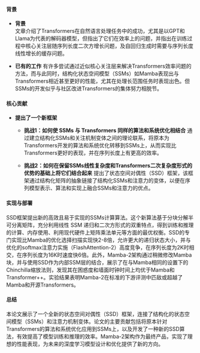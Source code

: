 #### 背景
- **背景**       
    文章介绍了Transformers在自然语言处理任务中的成功，尤其是以GPT和Llama为代表的解码器模型，但指出了它们在效率上的问题，并指出在训练过程中核心关注层随序列长度二次方增长问题，及自回归生成时需要与序列长度线性增长的缓存问题。

- **已有的工作**
    有许多尝试通过近似核心关注层来解决Transformers效率问题的方法，而与此同时，结构化状态空间模型（SSMs）如Mamba表现出与Transformers相近甚至更好的性能，尤其在处理长范围任务时表现出色。但SSMs的开发似乎与社区改进Transformers的集体努力相脱节。

#### 核心贡献
- **提出了一个新框架**
    - **挑战1：如何使 SSMs 与 Transformers 同样的算法和系统优化相结合**
        通过建立结构化SSMs和关注机制变体之间的理论联系，将原本为Transformers开发的算法和系统优化转移到SSMs上，从而实现比Transformers更好的表现，并在序列长度上有更高的效率。

    - **挑战2：如何在保留SSMs线性复杂度和Transformers二次复杂度形式的优势的基础上将它们结合起来**
        提出了状态空间对偶性（SSD）框架，该框架通过结构化矩阵的抽象链接了结构化SSMs和注意力的变体，以便在序列模型表示、算法和实现上融合SSMs和注意力的优点。

#### 实现与部署
SSD框架提出新的高效且易于实现的SSMs计算算法。这个新算法基于分块分解半可分离矩阵，充分利用线性 SSM 递归和二次方形式的双重特点，得到训练和推理的计算、内存使用、利用现代硬件上矩阵乘法单元等方面的最优权衡。SSD的专门实现比Mamba的优化选择扫描实现快2-8倍，允许更大的递归状态大小，并与优化的softmax注意力实施（FlashAttention-2）高度竞争，在序列长度为2K时相交，在序列长度为16K时速度快6倍。此外，Mamba-2架构通过稍微修改Mamba块，并与使用SSD作为内部SSM层的结合，展示了在与Mamba相同的设置下的Chinchilla缩放法则，发现其在困惑度和墙面时钟时间上均优于Mamba和Transformer++。实验结果表明Mamba-2在标准的下游评测中匹敌或超越了Mamba和开源Transformers。

#### 总结
本论文展示了一个全新的状态空间对偶性（SSD）框架，连接了结构化的状态空间模型（SSMs）和注意力机制变体。论文的主要贡献包括将原本针对Transformers的算法和系统优化应用到SSMs上，以及开发了一种新的SSD算法，有效提高了模型训练和推理的效率。Mamba-2架构作为最终产品，实现了理想的性能表现，为未来的深度学习模型设计和优化提供了新的方向。